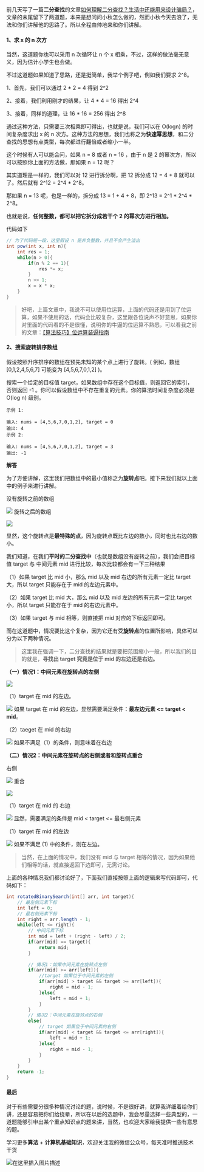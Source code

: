 前几天写了一篇**二分查找**的文章[如何理解二分查找？生活中还能用来设计骗局？](https://mp.weixin.qq.com/s?__biz=Mzg2NzA4MTkxNQ==&mid=2247485513&idx=1&sn=35c8fc625497a13a484d3a653673077b&chksm=ce40439df937ca8b95b4eaff0575e3f28779d7216e54c6956c4f1eda5431096bd69c70adef96&token=739597699&lang=zh_CN#rd)，文章的末尾留下了两道题，本来是想问问小秋怎么做的，然而小秋今天去浪了，无法和你们讲解他的思路了。所以全程由帅地来和你们讲解。

#### 1、求 x 的 n 次方

当然，这道题你也可以采用 n 次循环让 n 个 x 相乘，不过，这样的做法毫无意义，因为估计小学生也会做。

不过这道题如果知道了思路，还是挺简单，我举个例子吧，例如我们要求 2^8。

1、首先，我们可以通过 2 * 2 = 4 得到 2^2

2、接着，我们利用刚才的结果，让 4 * 4 = 16 得出 2^4

3、接着，同样的道理，让 16 * 16 = 256 得出 2^8

通过这种方法，只需要三次相乘即可得出，也就是说，我们可以在 O(logn) 的时间复杂度求出 x 的 n 次方。这种方法的思想，我们也称之为**快速幂思想**，和二分查找的思想有点类型，每次都进行翻倍或者缩小一半。

这个时候有人可以能会问，如果 n = 8 或者 n = 16 ，由于 n 是 2 的幂次方，所以可以按照你上面的方法做，那如果 n = 12 呢？

其实道理是一样的，我们可以对 12 进行拆分啊，把 12 拆分成 12 = 4 + 8 就可以了。然后就有 2^12 = 2^4 * 2^8。

那如果 n = 13 呢，也是一样的，拆分成 13 = 1 + 4 + 8，即 2^13 = 2^1 * 2^4 * 2^8。

也就是说，**任何整数，都可以把它拆分成若干个 2 的幂次方进行相加。**

代码如下

```java
// 为了代码短一段，这里假设 n 是非负整数，并且不会产生溢出
int pow(int x, int n){
    int res = 1;
    while(n > 0){
        if(n % 2 == 1){
            res *= x;
        }
        n >> 1;
        x = x * x;
    }
}
```
> 好吧，上篇文章中，我说不可以使用位运算，上面的代码还是用到了位运算，如果不使用的话，代码会比较复杂，这里跟各位说声不好意思，如果你对里面的代码看的不是很懂，说明你的牛逼的位运算不熟悉，可以看我之前的文章：[【算法技巧】位运算装逼指南](https://mp.weixin.qq.com/s?__biz=Mzg2NzA4MTkxNQ==&mid=2247485441&idx=1&sn=2dd6e5e4b34bab5127ef5462bf5a90a6&chksm=ce4043d5f937cac3f0e5b4d0f90e52f4b56eba07f85ae63da41e7ea66d236e5c59cd24cc441b&token=739597699&lang=zh_CN#rd)

#### 2、搜索旋转排序数组

假设按照升序排序的数组在预先未知的某个点上进行了旋转。( 例如，数组 [0,1,2,4,5,6,7] 可能变为 [4,5,6,7,0,1,2] )。

搜索一个给定的目标值 target，如果数组中存在这个目标值，则返回它的索引，否则返回 -1 。你可以假设数组中不存在重复的元素。你的算法时间复杂度必须是 O(log n) 级别。

```
示例 1:

输入: nums = [4,5,6,7,0,1,2], target = 0
输出: 4
示例 2:

输入: nums = [4,5,6,7,0,1,2], target = 3
输出: -1
```

**解答**

为了方便讲解，这里我们把数组中的最小值称之为**旋转点**吧。接下来我们就以上面中的例子来进行讲解。

没有旋转之前的数组

![](https://user-gold-cdn.xitu.io/2019/6/4/16b2071a4837d7d1?w=696&h=209&f=png&s=7525)
旋转之后的数组

![](https://user-gold-cdn.xitu.io/2019/6/4/16b2072b5e7092b0?w=716&h=257&f=png&s=8566)

显然，这个旋转点是**最特殊的点**，因为旋转点既比左边的数小，同时也比右边的数小。

我们知道，在我们**平时的二分查找中**（也就是数组没有旋转之前），我们会把目标值 target 与 中间元素 mid 进行比较，每次比较都会有一下三种结果

（1）如果 target 比 mid 小，那么 mid 以及 mid 右边的所有元素一定比 target 大，所以 target 只能存在于 mid 的左边元素中。

（2）如果 target 比 mid 大，那么 mid 以及 mid 左边的所有元素一定比 target 小，所以 target 只能存在于 mid 的右边元素中。

（3）如果 target 与 mid 相等，则直接把 mid 对应的下标返回即可。

而在这道题中，情况要比这个复杂，因为它还有受**旋转点**的位置所影响，具体可以分为以下两种情况。

> 这里我在强调一下，二分查找的结果就是要把范围缩小一般，所以我们的目的就是，**寻找出 target 究竟是位于 mid 的左边还是右边。**

**（一）情况1：中间元素在旋转点的左侧**

![](https://user-gold-cdn.xitu.io/2019/6/4/16b20861cebfb47f?w=703&h=234&f=png&s=9243)


（1）target 在 mid 的左边。


![](https://user-gold-cdn.xitu.io/2019/6/4/16b20957fd8034ec?w=651&h=228&f=png&s=9607)
如果 target 在 mid 的左边，显然需要满足条件：**最左边元素 <= target < mid**。

（2）taeget 在 mid 的右边


![](https://user-gold-cdn.xitu.io/2019/6/4/16b20afd27c92bb5?w=787&h=210&f=png&s=9994)
如果不满足（1）的条件，则意味着在右边


**（二）情况2：中间元素在旋转点的右侧或者和旋转点重合**

右侧

![](https://user-gold-cdn.xitu.io/2019/6/4/16b20b5202513cc4?w=630&h=251&f=png&s=8958)
重合


![](https://user-gold-cdn.xitu.io/2019/6/4/16b20b6c1b2ddc07?w=680&h=268&f=png&s=9706)

（1）target 在 mid 的 右边

![](https://user-gold-cdn.xitu.io/2019/6/4/16b20b922963eea9?w=630&h=241&f=png&s=9623)
显然，需要满足的条件是 mid < target <= 最右侧元素

（1）target 在 mid 的左边


![](https://user-gold-cdn.xitu.io/2019/6/4/16b20ba7e4b3cc34?w=672&h=207&f=png&s=9223)
如果不满足 (1) 中的条件，则在左边。

> 当然，在上面的情况中，我们没有 mid 与 target 相等的情况，因为如果他们相等的话，就直接返回下边即可，无需讨论。


上面的各种情况我们都讨论好了，下面我们直接按照上面的逻辑来写代码即可，代码如下：

```java
int rotatedBinarySearch(int[] arr, int target){
    // 最左侧元素下标
    int left = 0;
    // 最右侧元素下标
    int right = arr.length - 1;
    while(left <= right){
        // 中间元素下标
        int mid = left + (right - left) / 2;
        if(arr[mid] == target){
            return mid;
        }
        
        // 情况1：如果中间元素在旋转点左侧
        if(arr[mid] >= arr[left]){
            //target 如果位于中间元素的左侧
            if(arr[mid] > target && target >= arr[left]){
                right = mid - 1;
            }else{
                left = mid + 1;
            }
        }
        // 情况2：中间元素在旋转点的右侧
        else{
            // target 如果位于中间元素的右侧
            if(arr[mid] < target && target <= arr[right]){
                left = mid + 1;
            }else{
                right = mid - 1;
            }
        }
    }
    return -1;
}
```

#### 最后

对于有些需要分很多种情况讨论的题，说时候，不是很好讲，就算我详细着给你们讲，还是容易把你们给绕晕，所以在以后的选题中，我会尽量选择一些典型的，一道题能够引申出某个重点知识点的题来讲，当然，也欢迎大家给我提供一些有意思的题。

学习更多**算法** + **计算机基础知识**，欢迎关注我的微信公众号，每天准时推送技术干货

![在这里插入图片描述](https://img-blog.csdnimg.cn/20200306223728524.png?x-oss-process=image/watermark,type_ZmFuZ3poZW5naGVpdGk,shadow_10,text_aHR0cHM6Ly9ibG9nLmNzZG4ubmV0L20wXzM3OTA3Nzk3,size_16,color_FFFFFF,t_70)




